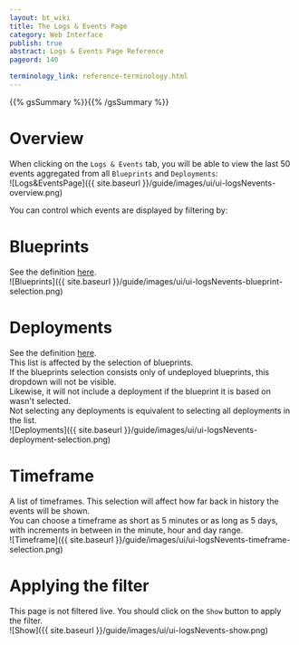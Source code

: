 ```yaml
---
layout: bt_wiki
title: The Logs & Events Page
category: Web Interface
publish: true
abstract: Logs & Events Page Reference
pageord: 140

terminology_link: reference-terminology.html
---
```

{{% gsSummary %}}{{% /gsSummary %}}

# Overview
When clicking on the `Logs & Events` tab, you will be able to view the last 50 events aggregated from all `Blueprints` and `Deployments`:<br/>
![Logs&EventsPage]({{ site.baseurl }}/guide/images/ui/ui-logsNevents-overview.png)


You can control which events are displayed by filtering by:

# Blueprints
See the definition [here]({{page.terminology_link}}#blueprint).<br/>
![Blueprints]({{ site.baseurl }}/guide/images/ui/ui-logsNevents-blueprint-selection.png)

# Deployments
See the definition [here]({{page.terminology_link}}#deployment).<br/>
This list is affected by the selection of blueprints. <br/>
If the blueprints selection consists only of undeployed blueprints, this dropdown will not be visible.<br/>
Likewise, it will not include a deployment if the blueprint it is based on wasn't selected.<br/>
Not selecting any deployments is equivalent to selecting all deployments in the list.<br/>
![Deployments]({{ site.baseurl }}/guide/images/ui/ui-logsNevents-deployment-selection.png)

# Timeframe
A list of timeframes. This selection will affect how far back in history the events will be shown.<br/>
You can choose a timeframe as short as 5 minutes or as long as 5 days, with increments in between in the minute, hour and day range.<br/>
![Timeframe]({{ site.baseurl }}/guide/images/ui/ui-logsNevents-timeframe-selection.png)

# Applying the filter
This page is not filtered live. You should click on the `Show` button to apply the filter.<br/>
![Show]({{ site.baseurl }}/guide/images/ui/ui-logsNevents-show.png)

